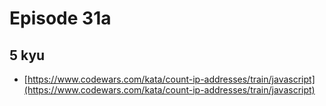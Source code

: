 # Episode 31a

## 5 kyu

* [https://www.codewars.com/kata/count-ip-addresses/train/javascript](https://www.codewars.com/kata/count-ip-addresses/train/javascript)

